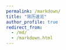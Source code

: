 ```yaml
---
permalink: /markdown/
title: "简历速览"
author_profile: true
redirect_from: 
  - /md/
  - /markdown.html
---
```

